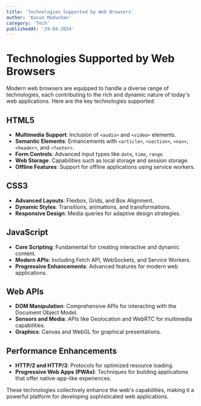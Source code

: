 ```yaml
---
title: 'Technologies Supported by Web Browsers'
author: 'Kasun Madushan'
category: 'Tech'
publishedAt: '29-04-2024'
---
```

# Technologies Supported by Web Browsers

Modern web browsers are equipped to handle a diverse range of technologies, each contributing to the rich and dynamic nature of today's web applications. Here are the key technologies supported:

## HTML5
- **Multimedia Support**: Inclusion of `<audio>` and `<video>` elements.
- **Semantic Elements**: Enhancements with `<article>`, `<section>`, `<nav>`, `<header>`, and `<footer>`.
- **Form Controls**: Advanced input types like `date`, `time`, `range`.
- **Web Storage**: Capabilities such as local storage and session storage.
- **Offline Features**: Support for offline applications using service workers.

## CSS3
- **Advanced Layouts**: Flexbox, Grids, and Box Alignment.
- **Dynamic Styles**: Transitions, animations, and transformations.
- **Responsive Design**: Media queries for adaptive design strategies.

## JavaScript
- **Core Scripting**: Fundamental for creating interactive and dynamic content.
- **Modern APIs**: Including Fetch API, WebSockets, and Service Workers.
- **Progressive Enhancements**: Advanced features for modern web applications.

## Web APIs
- **DOM Manipulation**: Comprehensive APIs for interacting with the Document Object Model.
- **Sensors and Media**: APIs like Geolocation and WebRTC for multimedia capabilities.
- **Graphics**: Canvas and WebGL for graphical presentations.

## Performance Enhancements
- **HTTP/2 and HTTP/3**: Protocols for optimized resource loading.
- **Progressive Web Apps (PWAs)**: Techniques for building applications that offer native-app-like experiences.

These technologies collectively enhance the web's capabilities, making it a powerful platform for developing sophisticated web applications.
